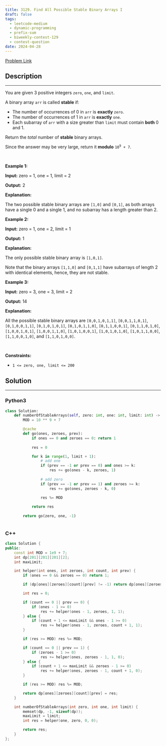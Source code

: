 ```yaml
---
title: 3129. Find All Possible Stable Binary Arrays I
draft: false
tags: 
  - leetcode-medium
  - dynamic-programming
  - prefix-sum
  - biweekly-contest-129
  - contest-question
date: 2024-04-28
---
```


[Problem Link](https://leetcode.com/problems/find-all-possible-stable-binary-arrays-i/)

## Description

---
<p>You are given 3 positive integers <code>zero</code>, <code>one</code>, and <code>limit</code>.</p>

<p>A <span data-keyword="binary-array">binary array</span> <code>arr</code> is called <strong>stable</strong> if:</p>

<ul>
	<li>The number of occurrences of 0 in <code>arr</code> is <strong>exactly </strong><code>zero</code>.</li>
	<li>The number of occurrences of 1 in <code>arr</code> is <strong>exactly</strong> <code>one</code>.</li>
	<li>Each <span data-keyword="subarray-nonempty">subarray</span> of <code>arr</code> with a size greater than <code>limit</code> must contain <strong>both </strong>0 and 1.</li>
</ul>

<p>Return the <em>total</em> number of <strong>stable</strong> binary arrays.</p>

<p>Since the answer may be very large, return it <strong>modulo</strong> <code>10<sup>9</sup> + 7</code>.</p>

<p>&nbsp;</p>
<p><strong class="example">Example 1:</strong></p>

<div class="example-block">
<p><strong>Input:</strong> <span class="example-io">zero = 1, one = 1, limit = 2</span></p>

<p><strong>Output:</strong> <span class="example-io">2</span></p>

<p><strong>Explanation:</strong></p>

<p>The two possible stable binary arrays are <code>[1,0]</code> and <code>[0,1]</code>, as both arrays have a single 0 and a single 1, and no subarray has a length greater than 2.</p>
</div>

<p><strong class="example">Example 2:</strong></p>

<div class="example-block">
<p><strong>Input:</strong> <span class="example-io">zero = 1, one = 2, limit = 1</span></p>

<p><strong>Output:</strong> <span class="example-io">1</span></p>

<p><strong>Explanation:</strong></p>

<p>The only possible stable binary array is <code>[1,0,1]</code>.</p>

<p>Note that the binary arrays <code>[1,1,0]</code> and <code>[0,1,1]</code> have subarrays of length 2 with identical elements, hence, they are not stable.</p>
</div>

<p><strong class="example">Example 3:</strong></p>

<div class="example-block">
<p><strong>Input:</strong> <span class="example-io">zero = 3, one = 3, limit = 2</span></p>

<p><strong>Output:</strong> <span class="example-io">14</span></p>

<p><strong>Explanation:</strong></p>

<p>All the possible stable binary arrays are <code>[0,0,1,0,1,1]</code>, <code>[0,0,1,1,0,1]</code>, <code>[0,1,0,0,1,1]</code>, <code>[0,1,0,1,0,1]</code>, <code>[0,1,0,1,1,0]</code>, <code>[0,1,1,0,0,1]</code>, <code>[0,1,1,0,1,0]</code>, <code>[1,0,0,1,0,1]</code>, <code>[1,0,0,1,1,0]</code>, <code>[1,0,1,0,0,1]</code>, <code>[1,0,1,0,1,0]</code>, <code>[1,0,1,1,0,0]</code>, <code>[1,1,0,0,1,0]</code>, and <code>[1,1,0,1,0,0]</code>.</p>
</div>

<p>&nbsp;</p>
<p><strong>Constraints:</strong></p>

<ul>
	<li><code>1 &lt;= zero, one, limit &lt;= 200</code></li>
</ul>


## Solution

---
### Python3
``` py title='find-all-possible-stable-binary-arrays-i'
class Solution:
    def numberOfStableArrays(self, zero: int, one: int, limit: int) -> int:
        MOD = 10 ** 9 + 7

        @cache
        def go(ones, zeroes, prev):
            if ones == 0 and zeroes == 0: return 1
            
            res = 0

            for k in range(1, limit + 1):
                # add one
                if (prev == -1 or prev == 0) and ones >= k:
                    res += go(ones - k, zeroes, 1)
                
                # add zero
                if (prev == -1 or prev == 1) and zeroes >= k:
                    res += go(ones, zeroes - k, 0)

                res %= MOD
                
            return res
        
        return go(zero, one, -1)
                
```
### C++
``` cpp title='find-all-possible-stable-binary-arrays-i'
class Solution {
public:
    const int MOD = 1e9 + 7;
    int dp[201][201][201][2];
    int maxLimit;

    int helper(int ones, int zeroes, int count, int prev) {
        if (ones == 0 && zeroes == 0) return 1;

        if (dp[ones][zeroes][count][prev] != -1) return dp[ones][zeroes][count][prev];

        int res = 0;

        if (count == 0 || prev == 0) {
            if (ones - 1 >= 0) 
                res += helper(ones - 1, zeroes, 1, 1);
        } else {
            if (count + 1 <= maxLimit && ones - 1 >= 0)
                res += helper(ones - 1, zeroes, count + 1, 1);
        }

        if (res >= MOD) res %= MOD;

        if (count == 0 || prev == 1) {
            if (zeroes - 1 >= 0) 
                res += helper(ones, zeroes - 1, 1, 0);
        } else {
            if (count + 1 <= maxLimit && zeroes - 1 >= 0)
                res += helper(ones, zeroes - 1, count + 1, 0);
        }

        if (res >= MOD) res %= MOD;

        return dp[ones][zeroes][count][prev] = res;
    }

    int numberOfStableArrays(int zero, int one, int limit) {
        memset(dp, -1, sizeof(dp));
        maxLimit = limit;
        int res = helper(one, zero, 0, 0);

        return res;
    }
};
```

